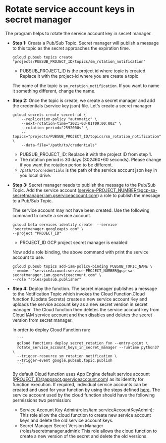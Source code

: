 # Rotate service account keys in secret manager

The program helps to rotate the service account key in secret manager.

- **Step 1:** Creata a Pub/Sub Topic. Secret manager will publish a message to this topic as the secret approaches the expiration time.

    ```
    gcloud pubsub topics create "projects/PUBSUB_PROJECT_ID/topics/sm_rotation_notification"
    ```
    - PUBSUB_PROJECT_ID is the project id where topic is created. Replace it with the project-id where you are create a topic

    The name of the topic is `sm_rotation_notification`. If you want to name it something different, change the name.

- **Step 2:** Once the topic is create, we create a secret manager and add the credentials (service key json) file. Let's create a secret manager
    ```
    gcloud secrets create secret-id \
        --replication-policy "automatic" \
        --next-rotation-time="2021-03-01T09:00:00Z" \
        --rotation-period="2592000s" \
        --topics="projects/PUBSUB_PROJECT_ID/topics/sm_rotation_notification" \
        --data-file="/path/to/credentials"
    ```
    - PUBSUB_PROJECT_ID: Replace it with the project ID from step 1.
    - The rotation period is 30 days (30*24*60*60 seconds). Please change if you want the rotation period to be different.
    - `/path/to/credentials` is the path of the service account json key in you local drive.

- **Step 3:**  Secret manager needs to publish the message to the Pub/Sub Topic. Add the service account (service-PROJECT_NUMBER@gcp-sa-secretmanager.iam.gserviceaccount.com) a role to publish the message to a Pub/Sub Topic.

    The service account may not have been created. Use the following command to create a service account.

    ```
    gcloud beta services identity create  --service "secretmanager.googleapis.com" \
    --project "PROJECT_ID"
    ```

    - PROJECT_ID GCP project secret manager is enabled

   Now add a role binding, the above command with print the service account to use.

    ```
    gcloud pubsub topics add-iam-policy-binding PUBSUB_TOPIC_NAME \
    --member "serviceAccount:service-PROJECT_NUMBER@gcp-sa-secretmanager.iam.gserviceaccount.com" \
    --role "roles/pubsub.publisher"
    ```

- **Step 4:** Deploy the function.
    The secret manager publishes a message to the Notification Topic  which invokes the Cloud Function.Cloud function (Update Secrets) creates a new service account Key and uploads the service account key as a new secret version in secret manager. The Cloud function then deletes the service account key from Cloud IAM service account and  then disables and deletes the secret version from secret manager.

    In order to deploy Cloud Function run:

        ```
        gcloud functions deploy secret_rotation_fxn --entry-point \
        rotate_service_account_keys_in_secret_manager --runtime python37 \
        --trigger-resource sm_rotation_notification \
        --trigger-event google.pubsub.topic.publish
        ```

    By default Cloud function uses App Engine default service account (PROJECT_ID@appspot.gserviceaccount.com) as its identity for function execution. If required, individual service accounts can be created and used for your function by using the steps defined [here](https://cloud.google.com/functions/docs/securing/function-identity#individual). The service account used by the cloud function should have the following permissions two permission:
    - Service Account Key Admin(roles/iam.serviceAccountKeyAdmin): This role allow the cloud function to create new service account keys and delete the old service account keys.
    - Secret Manager Secret Version Manager (roles/secretmanager.admin): This role allows the cloud function to create a new version of the secret and delete the old versions.

